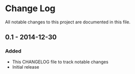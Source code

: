 # Change Log
All notable changes to this project are documented in this file.

## 0.1 - 2014-12-30
### Added
- This CHANGELOG file to track notable changes
- Initial release
